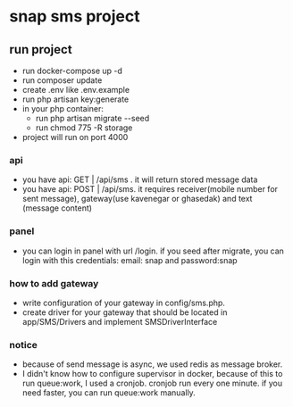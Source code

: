 # snap sms project

## run project
- run docker-compose up -d
- run composer update
- create .env like .env.example
- run php artisan key:generate
- in your php container: 
    - run php artisan migrate --seed 
    - run chmod 775 -R storage 
- project will run on port 4000
### api
- you have api: GET  | /api/sms . it will return stored message data
- you have api: POST | /api/sms. it requires receiver(mobile number for sent message), gateway(use kavenegar or ghasedak) and text (message content)
### panel
- you can login in panel with url /login. if you seed after migrate, you can login with this credentials: email: snap and password:snap
### how to add gateway
- write configuration of your gateway in config/sms.php.
- create driver for your gateway that should be located in app/SMS/Drivers and implement SMSDriverInterface
### notice
- because of send message is async, we used redis as message broker.
- I didn't know how to configure supervisor in docker, because of this to run queue:work, I used a cronjob. cronjob  run every one minute. if you need faster, you can run queue:work manually.

